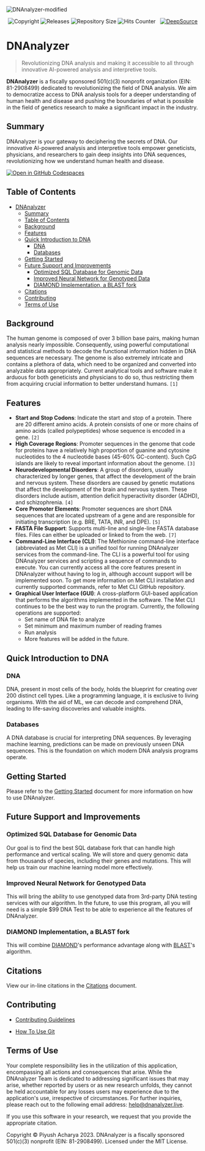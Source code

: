 ![DNAnalyzer-modified](https://user-images.githubusercontent.com/96280466/221687615-698969a1-8d39-4278-aa92-8f713625f165.png)


<p align=center><img src="https://img.shields.io/badge/copyright-2023-blue" alt="Copyright"> <img src="https://img.shields.io/github/v/release/VERISIMILITUDEX/DNAnalyzer" alt="Releases"> <img src="https://img.shields.io/github/repo-size/VerisimilitudeX/DNAnalyzer" alt="Repository Size"> <img src="https://hits.dwyl.com/verisimilitudeX/DNAnalyzer.svg?style=flat" alt="Hits Counter">  <img src="https://github.com/VerisimilitudeX/DNAnalyzer/actions/workflows/gradle.yml/badge.svg" alt=""> 
<a href="https://discord.gg/X3YCvGf2Ug"><img src="https://img.shields.io/discord/1033196198816915516" alt=""></a>
<a href="https://deepsource.io/gh/VerisimilitudeX/DNAnalyzer/?ref=repository-badge}"><img src="https://deepsource.io/gh/VerisimilitudeX/DNAnalyzer.svg/?label=active+issues&amp;show_trend=true&amp;token=9NBX3zsf0IZ3Nii3AApiX1Wa" alt="DeepSource" title="DeepSource"></a></p>

# DNAnalyzer

>Revolutionizing DNA analysis and making it accessible to all through innovative AI-powered analysis and interpretive tools.

<!--<a href="https://www.producthunt.com/posts/dnanalyzer?utm_source=badge-featured&utm_medium=badge&utm_souce=badge-dnanalyzer" target="_blank"><img src="https://api.producthunt.com/widgets/embed-image/v1/featured.svg?post_id=401710&theme=dark" alt="DNAnalyzer - Revolutionizing&#0032;AI&#0045;powered&#0032;accessible&#0032;DNA&#0032;analysis | Product Hunt" style="width: 250px; height: 54px;" width="250" height="54" /></a>-->

**DNAnalyzer** is a fiscally sponsored 501(c)(3) nonprofit organization (EIN: 81-2908499) dedicated to revolutionizing the field of DNA analysis. We aim to democratize access to DNA analysis tools for a deeper understanding of human health and disease and pushing the boundaries of what is possible in the field of genetics research to make a significant impact in the industry.

## Summary
DNAnalyzer is your gateway to deciphering the secrets of DNA. Our innovative AI-powered analysis and interpretive tools empower geneticists, physicians, and researchers to gain deep insights into DNA sequences, revolutionizing how we understand human health and disease.

[![Open in GitHub Codespaces](https://github.com/codespaces/badge.svg)](https://github.com/codespaces/new?hide_repo_select=true&ref=main&repo=519909104&machine=largePremiumLinux&location=WestUs&skip_quickstart=true&geo=UsWest)

## Table of Contents

- [DNAnalyzer](#dnanalyzer)
  - [Summary](#summary)
  - [Table of Contents](#table-of-contents)
  - [Background](#background)
  - [Features](#features)
  - [Quick Introduction to DNA](#quick-introduction-to-dna)
    - [DNA](#dna)
    - [Databases](#databases)
  - [Getting Started](#getting-started)
  - [Future Support and Improvements](#future-support-and-improvements)
    - [Optimized SQL Database for Genomic Data](#optimized-sql-database-for-genomic-data)
    - [Improved Neural Network for Genotyped Data](#improved-neural-network-for-genotyped-data)
    - [DIAMOND Implementation, a BLAST fork](#diamond-implementation-a-blast-fork)
  - [Citations](#citations)
  - [Contributing](#contributing)
  - [Terms of Use](#terms-of-use)


## <a name="background"></a>Background

The human genome is composed of over 3 billion base pairs, making human analysis nearly impossible. Consequently, using powerful computational and statistical methods to decode the functional information hidden in DNA sequences are necessary. The genome is also extremely intricate and contains a plethora of data, which need to be organized and converted into analyzable data appropriately. Current analytical tools and software make it arduous for both geneticists and physicians to do so, thus restricting them from acquiring crucial information to better understand humans. `[1]`

## <a name="features"></a>Features

* **Start and Stop Codons**: Indicate the start and stop of a protein. There are 20 different amino acids. A protein consists of one or more chains of amino acids (called polypeptides) whose sequence is encoded in a gene. `[2]`
* **High Coverage Regions**: Promoter sequences in the genome that code for proteins have a relatively high proportion of guanine and cytosine nucleotides to the 4 nucleotide bases (45-60% GC-content). Such CpG islands are likely to reveal important information about the genome. `[3]`
* **Neurodevelopmental Disorders**: A group of disorders, usually characterized by longer genes, that affect the development of the brain and nervous
                        system. These disorders are caused by genetic mutations that affect the development of the
                        brain and nervous system. These disorders include autism, attention deficit hyperactivity
                        disorder (ADHD), and schizophrenia. `[4]`
* **Core Promoter Elements**: Promoter sequences are short DNA sequences that are located upstream of a gene and are responsible for initiating transcription (e.g. BRE, TATA, INR, and DPE). `[5]`
* **FASTA File Support**: Supports multi-line and single-line FASTA database files. Files can either be uploaded or linked to from the web. `[7]`
* **Command-Line Interface (CLI)**: The Methionine command-line interface (abbreviated as Met CLI) is a unified tool for running DNAnalyzer services from the command-line. The CLI is a powerful tool for using DNAnalyzer services and scripting a sequence of commands to execute. You can currently access all the core features present in DNAnalyzer without having to log in, although account support will be implemented soon. To get more information on Met CLI installation and currently supported commands, refer to Met CLI GitHub repository.
* **Graphical User Interface (GUI)**: A cross-platform GUI-based application that performs the algorithms implemented in the software. The Met CLI continues to be the best way to run the program. Currently, the following operations are supported:
    * Set name of DNA file to analyze
    * Set minimum and maximum number of reading frames
    * Run analysis
  * More features will be added in the future.

## <a name="quick-introduction-to-dna"></a>Quick Introduction to DNA

### <a name="dna"></a>DNA

DNA, present in most cells of the body, holds the blueprint for creating over 200 distinct cell types. Like a programming language, it is exclusive to living organisms. With the aid of ML, we can decode and comprehend DNA, leading to life-saving discoveries and valuable insights.

### <a name="databases"></a>Databases

A DNA database is crucial for interpreting DNA sequences. By leveraging machine learning, predictions can be made on previously unseen DNA sequences. This is the foundation on which modern DNA analysis programs operate.

## <a name="getting-started"></a>Getting Started

Please refer to the [Getting Started](docs/getting-started.md) document for more information on how to use DNAnalyzer.

## Future Support and Improvements

### Optimized SQL Database for Genomic Data
 
Our goal is to find the best SQL database fork that can handle high performance and vertical scaling. We will store and query genomic data from thousands of species, including their genes and mutations. This will help us train our machine learning model more effectively.

### Improved Neural Network for Genotyped Data

This will bring the ability to use genotyped data from 3rd-party DNA testing services with our algorithm. In the future, to use this program, all you will need is a simple $99 DNA Test to be able to experience all the features of DNAnalyzer.

### DIAMOND Implementation, a BLAST fork

This will combine [DIAMOND](https://github.com/bbuchfink/diamond)'s performance advantage along with [BLAST](https://blast.ncbi.nlm.nih.gov/Blast.cgi")'s algorithm.

## Citations

View our in-line citations in the [Citations](docs/citations.md) document.

## Contributing

* [Contributing Guidelines](https://github.com/VerisimilitudeX/DNAnalyzer/blob/main/docs/Contribution%20Guideline/Contribution_Guideline.md)

* [How To Use Git](https://github.com/VerisimilitudeX/DNAnalyzer/blob/main/docs/contributing/CONTRIBUTING.md)

## Terms of Use

Your complete responsibility lies in the utilization of this application, encompassing all actions and consequences that arise. While the DNAnalyzer Team is dedicated to addressing significant issues that may arise, whether reported by users or as new research unfolds, they cannot be held accountable for any losses users may experience due to the application's use, irrespective of circumstances. For further inquiries, please reach out to the following email address: help@dnanalyzer.live.

If you use this software in your research, we request that you provide the appropriate citation.

Copyright © Piyush Acharya 2023. DNAnalyzer is a fiscally sponsored 501(c)(3) nonprofit (EIN: 81-2908499). Licensed under the MIT License.
